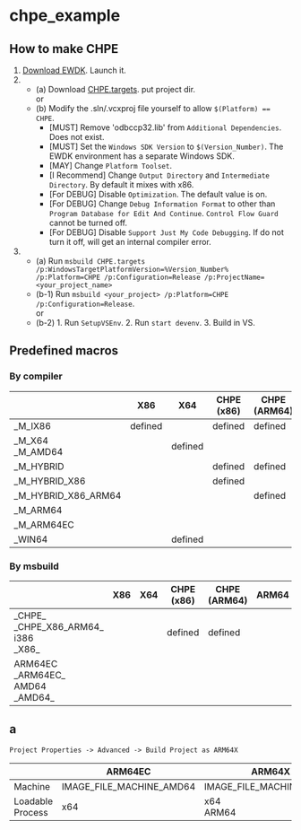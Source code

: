 # chpe_example

## How to make CHPE
1. [Download EWDK](https://docs.microsoft.com/windows-hardware/drivers/develop/using-the-enterprise-wdk). Launch it.  
2. - (a) Download [CHPE.targets](CHPE.targets). put project dir.  
     or
   - (b) Modify the .sln/.vcxproj file yourself to allow ``$(Platform) == CHPE``.  
     - \[MUST\] Remove 'odbccp32.lib' from ``Additional Dependencies``. Does not exist.
     - \[MUST\] Set the ``Windows SDK Version`` to ``$(Version_Number)``. The EWDK environment has a separate Windows SDK.
     - \[MAY\] Change ``Platform Toolset``.
     - \[I Recommend\] Change ``Output Directory`` and ``Intermediate Directory``. By default it mixes with x86. 
     - \[For DEBUG\] Disable ``Optimization``. The default value is on.
     - \[For DEBUG\] Change ``Debug Information Format`` to other than ``Program Database for Edit And Continue``. ``Control Flow Guard`` cannot be turned off.
     - \[For DEBUG\] Disable ``Support Just My Code Debugging``. If do not turn it off, will get an internal compiler error.
3. - (a) Run ``msbuild CHPE.targets /p:WindowsTargetPlatformVersion=%Version_Number% /p:Platform=CHPE /p:Configuration=Release /p:ProjectName=<your_project_name>``
   - (b-1) Run ``msbuild <your_project> /p:Platform=CHPE /p:Configuration=Release``.  
           or
   - (b-2) 1. Run ``SetupVSEnv``.
           2. Run ``start devenv``.
           3. Build in VS.

## Predefined macros

### By compiler

| | X86 | X64 | CHPE<br>(x86) | CHPE<br>(ARM64) | ARM64 | ARM64EC |
| --- | --- | --- | --- | --- | --- | --- |
| \_M_IX86 | defined | | defined | defined |
| \_M_X64<br>\_M_AMD64 | | defined | | | | defined |
| \_M_HYBRID | | | defined | defined | | |
| \_M_HYBRID_X86 | | | defined | | |
| \_M_HYBRID_X86_ARM64 | | | | defined | | |
| \_M_ARM64 | | | | | defined | |
| \_M_ARM64EC | | | | | | defined |
| \_WIN64 | | defined | | | defined | defined |

### By msbuild

| | X86 | X64 | CHPE<br>(x86) | CHPE<br>(ARM64) | ARM64 | ARM64EC
| --- | --- | --- | --- | --- | --- | --- |
| \_CHPE_<br>\_CHPE_X86_ARM64_<br>i386<br>\_X86_ | | | defined | defined | | |
| ARM64EC<br>\_ARM64EC_<br>AMD64<br>\_AMD64_ | | | | | | defined |

## a

``Project Properties -> Advanced -> Build Project as ARM64X``

| | ARM64EC | ARM64X |
| --- | --- | --- |
| Machine | IMAGE_FILE_MACHINE_AMD64 | IMAGE_FILE_MACHINE_ARM64 |
| Loadable Process | x64 | x64<br>ARM64 |
